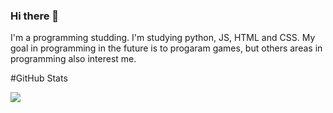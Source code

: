 ### Hi there 👋

I'm a programming studding. I'm studying python, JS, HTML and CSS. My goal in programming in the future is to progaram games, 
but others areas in programming also interest me.

#GitHub Stats

![](https://github-readme-stats-wheat-two-53.vercel.app/api/top-langs/?username=Dryixn&theme=neon&hide_border=false&include_all_commits=false&count_private=false&layout=compact)
